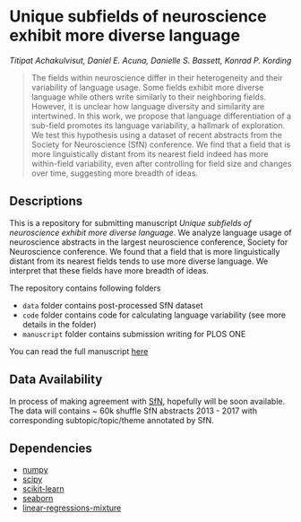 # Unique subfields of neuroscience exhibit more diverse language

_Titipat Achakulvisut, Daniel E. Acuna, Danielle S. Bassett, Konrad P. Kording_

> The fields within neuroscience differ in their heterogeneity and their variability of language usage.
Some fields exhibit more diverse language while others write similarly to their neighboring fields.
However, it is unclear how language diversity and similarity are intertwined.
In this work, we propose that language differentiation of a sub-field promotes its language variability,
a hallmark of exploration. We test this hypothesis using a dataset of recent abstracts from the Society for Neuroscience (SfN) conference.
We find that a field that is more linguistically distant from its nearest field indeed has more within-field variability,
even after controlling for field size and changes over time, suggesting more breadth of ideas.


## Descriptions

This is a repository for submitting manuscript _Unique subfields of neuroscience exhibit more diverse language_.
We analyze language usage of neuroscience abstracts in the largest neuroscience conference, Society for Neuroscience conference.
We found that a field that is more linguistically distant from its nearest fields
tends to use more diverse language. We interpret that these fields have more breadth of ideas.


The repository contains following folders

- `data` folder contains post-processed SfN dataset
- `code` folder contains code for calculating language variability (see more details in the folder)
- `manuscript` folder contains submission writing for PLOS ONE


You can read the full manuscript [here](https://github.com/titipata/language-variability-neuro/blob/master/manuscript/unique_subfields_achakulvisut.pdf)


## Data Availability

In process of making agreement with [SfN](https://www.sfn.org/), hopefully will be soon available.
The data will contains ~ 60k shuffle SfN abstracts 2013 - 2017 with corresponding subtopic/topic/theme annotated by SfN.


## Dependencies

- [numpy](http://www.numpy.org/)
- [scipy](https://www.scipy.org/)
- [scikit-learn](http://scikit-learn.org/s)
- [seaborn](https://seaborn.pydata.org/index.html)
- [linear-regressions-mixture](https://github.com/victorkristof/linear-regressions-mixture)
